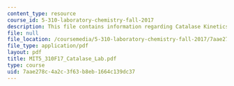 ```yaml
---
content_type: resource
course_id: 5-310-laboratory-chemistry-fall-2017
description: This file contains information regarding Catalase Kinetics Lab.
file: null
file_location: /coursemedia/5-310-laboratory-chemistry-fall-2017/7aae278c4a2c3f63b8eb1664c139dc37_MIT5_310F17_Catalase_Lab.pdf
file_type: application/pdf
layout: pdf
title: MIT5_310F17_Catalase_Lab.pdf
type: course
uid: 7aae278c-4a2c-3f63-b8eb-1664c139dc37
---
```

